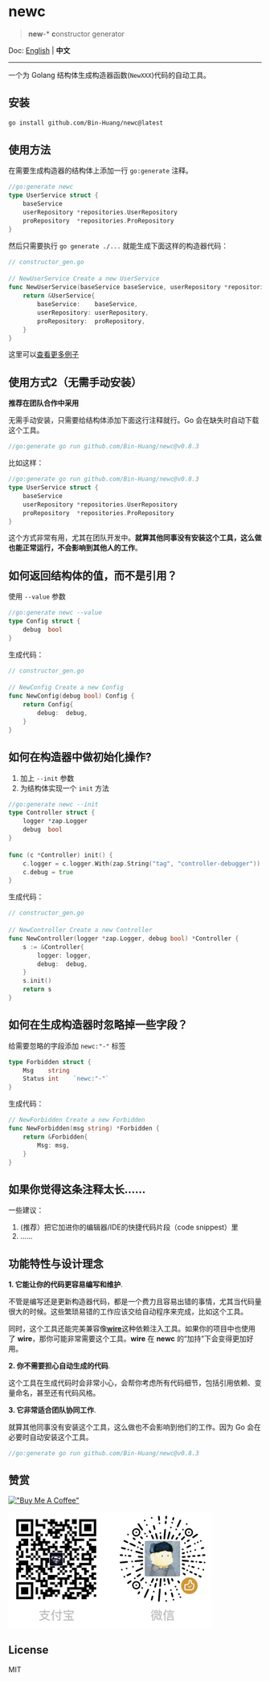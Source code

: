 # newc

> **new**-\* **c**onstructor generator

Doc: [English](README.md) | **中文**

----------

一个为 Golang 结构体生成构造器函数(`NewXXX`)代码的自动工具。

## 安装

```bash
go install github.com/Bin-Huang/newc@latest
```

## 使用方法

在需要生成构造器的结构体上添加一行 `go:generate` 注释。

```go
//go:generate newc
type UserService struct {
	baseService
	userRepository *repositories.UserRepository
	proRepository  *repositories.ProRepository
}
```

然后只需要执行 `go generate ./...` 就能生成下面这样的构造器代码：

```go
// constructor_gen.go

// NewUserService Create a new UserService
func NewUserService(baseService baseService, userRepository *repositories.UserRepository, proRepository *repositories.ProRepository) *UserService {
	return &UserService{
		baseService:    baseService,
		userRepository: userRepository,
		proRepository:  proRepository,
	}
}
```

这里可以[查看更多例子](https://github.com/Bin-Huang/newc/tree/master/test)

## 使用方式2（无需手动安装）

**推荐在团队合作中采用**

无需手动安装，只需要给结构体添加下面这行注释就行。Go 会在缺失时自动下载这个工具。

```go
//go:generate go run github.com/Bin-Huang/newc@v0.8.3
```

比如这样：

```go
//go:generate go run github.com/Bin-Huang/newc@v0.8.3
type UserService struct {
	baseService
	userRepository *repositories.UserRepository
	proRepository  *repositories.ProRepository
}
```

这个方式非常有用，尤其在团队开发中。**就算其他同事没有安装这个工具，这么做也能正常运行，不会影响到其他人的工作**。

## 如何返回结构体的值，而不是引用？

使用 `--value` 参数

```go
//go:generate newc --value
type Config struct {
	debug  bool
}
```

生成代码：

```go
// constructor_gen.go

// NewConfig Create a new Config
func NewConfig(debug bool) Config {
	return Config{
		debug:  debug,
	}
}
```

## 如何在构造器中做初始化操作?

1. 加上 `--init` 参数
2. 为结构体实现一个 `init` 方法

```go
//go:generate newc --init
type Controller struct {
	logger *zap.Logger
	debug  bool
}

func (c *Controller) init() {
	c.logger = c.logger.With(zap.String("tag", "controller-debugger"))
	c.debug = true
}
```

生成代码：

```go
// constructor_gen.go

// NewController Create a new Controller
func NewController(logger *zap.Logger, debug bool) *Controller {
	s := &Controller{
		logger: logger,
		debug:  debug,
	}
	s.init()
	return s
}
```

## 如何在生成构造器时忽略掉一些字段？

给需要忽略的字段添加 `newc:"-"` 标签

```go
type Forbidden struct {
	Msg    string
	Status int    `newc:"-"`
}
```

生成代码：

```go
// NewForbidden Create a new Forbidden
func NewForbidden(msg string) *Forbidden {
	return &Forbidden{
		Msg: msg,
	}
}
```

## 如果你觉得这条注释太长……

一些建议：

1. (推荐）把它加进你的编辑器/IDE的快捷代码片段（code snippest）里
2. ......

## 功能特性与设计理念

**1. 它能让你的代码更容易编写和维护**.

不管是编写还是更新构造器代码，都是一个费力且容易出错的事情，尤其当代码量很大的时候。这些繁琐易错的工作应该交给自动程序来完成，比如这个工具。

同时，这个工具还能完美兼容像[**wire**](https://github.com/google/wire)这种依赖注入工具。如果你的项目中也使用了 **wire**，那你可能非常需要这个工具。**wire** 在 **newc** 的“加持”下会变得更加好用。

**2. 你不需要担心自动生成的代码**.

这个工具在生成代码时会非常小心，会帮你考虑所有代码细节，包括引用依赖、变量命名，甚至还有代码风格。

**3. 它非常适合团队协同工作**.

就算其他同事没有安装这个工具，这么做也不会影响到他们的工作。因为 Go 会在必要时自动安装这个工具。

```go
//go:generate go run github.com/Bin-Huang/newc@v0.8.3
```

## 赞赏

[!["Buy Me A Coffee"](https://www.buymeacoffee.com/assets/img/custom_images/orange_img.png)](https://buymeacoffee.com/benn)

![](./doc/donate.png)

## License

MIT
